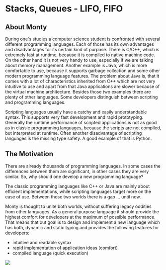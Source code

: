 # Stacks, Queues - LIFO, FIFO

## About Monty

During one's studies a computer science student is confronted with several different programming languages. Each of those has its own advantages and disadvantages for its certain kind of purpose. There is C/C++, which is extremely fast at runtime, because it is compiled to native machine code. On the other hand it is not very handy to use, especially if we are talking about memory management. Another example is Java, which is more comfortable to use, because it supports garbage collection and some other modern programming language features. The problem about Java is, that it comes with a lot of characteristics inherited from C++ which are not very intuitive to use and apart from that Java applications are slower because of the virtual machine architecture. Besides those two examples there are plenty of other languages. Some developers distinguish between scripting and programming languages. 

Scripting languages usually have a catchy and easily understandable syntax. This supports very fast development and rapid prototyping. Generally the runtime performance of scripted applications is not as good as in classic programming languages, because the scripts are not compiled, but interpreted at runtime. Often another disadvantage of scripting languages is the missing type safety. A good example of that is Python.

## The Motivation

There are already thousands of programming languages. In some cases the differences between them are significant, in other cases they are very similar. So, why should one develop a new programming language?

The classic programming languages like C++ or Java are mainly about efficient implementations, while scripting languages target more on the ease of use. Between those two worlds there is a gap … until now.

Monty is thought to unite both worlds, without suffering legacy oddities from other languages. As a general purpose language it should provide the highest comfort for developers at the maximum of possible performance. That means that out goal is to design and implement a new language which has both, dynamic and static typing and provides the following features for developers:
<ul>
<li>intuitive and readable syntax</li>
<li>rapid implementation of application ideas (comfort)</li>
<li>compiled language (quick execution)</li>
</ul>

<p><a href="/">
		<img src="/assets/ico/avatar.png">
	</a></p>
